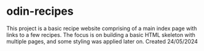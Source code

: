 # odin-recipes
This project is a basic recipe website comprising of a main index page with links to a few recipes.
The focus is on building a basic HTML skeleton with multiple pages, and some styling was applied later on.
Created 24/05/2024
